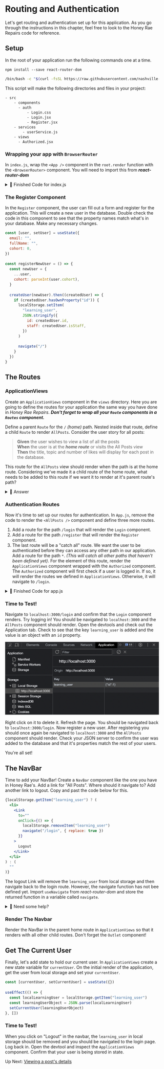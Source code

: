 # Routing and Authentication
Let's get routing and authentication set up for this application. As you go through the instructions in this chapter, feel free to look to the Honey Rae Repairs code for reference.

## Setup
In the root of your application run the following commands one at a time.

```shell
npm install --save react-router-dom
```

```sh
/bin/bash -c "$(curl -fsSL https://raw.githubusercontent.com/nashville-software-school/client-side-mastery/master/book-5-honey-rae-repairs/chapters/scripts/learn-auth.sh)"
```

This script will make the following directories and files in your project:
```
- src
    - components
      - auth
          - Login.css
          - Login.jsx
          - Register.jsx
    - services
        - userService.js
    - views
      - Authorized.jsx
```

### Wrapping your app with `BrowserRouter`
In `index.js`, wrap the `<App />` component in the `root.render` function with the `<BrowserRouter>` component. You will need to import this from ***react-router-dom***

<details>
  <summary>🔎 Finished Code for index.js</summary>

  ```jsx
  import { App } from "./App"
  import { createRoot } from "react-dom/client"
  import "./index.css"
  import { BrowserRouter } from "react-router-dom"

  const container = document.getElementById("root")
  const root = createRoot(container)
  root.render(
    <BrowserRouter>
      <App />
    </BrowserRouter>
  )
  ```
</details>

### The Register Component
In the `Register` component, the user can fill out a form and register for the application. This will create a new user in the database. Double check the code in this component to see that the property names match what's in your database. Make any necessary changes.

```javascript
const [user, setUser] = useState({
  email: "",
  fullName: "",
  cohort: 0,
})

const registerNewUser = () => {
  const newUser = {
    ...user,
    cohort: parseInt(user.cohort),
  }

  createUser(newUser).then((createdUser) => {
    if (createdUser.hasOwnProperty("id")) {
      localStorage.setItem(
        "learning_user",
        JSON.stringify({
          id: createdUser.id,
          staff: createdUser.isStaff,
        })
      )

      navigate("/")
    }
  })
}
```

## The Routes

### ApplicationViews
Create an `ApplicationViews` component in the `views` directory. Here you are going to define the routes for your application the same way you have done in _Honey Rae Repairs_. ***Don't forget to wrap all your `Route` components in a `Routes` component.***

Define a parent `Route` for the `/` _(home)_ path. Nested inside that route, define a child `Route` to render `AllPosts`. Consider the user story for all posts:

>**Given** the user wishes to view a list of all the posts<br>
>**When** the user is at the ***home route*** or visits the All Posts view<br>
>**Then** the title, topic and number of likes will display for each post in the database.

This route for the `AllPosts` view should render when the path is at the home route. Considering we've made it a child route of the home route, what needs to be added to this route if we want it to render at it's parent route's path?

<details>
  <summary>🔎 Answer</summary>

  ```jsx
  <Routes>
    <Route path="/">
      <Route index element={<AllPosts />} />
    </Route>
  </Route>
  ```
</details>

### Authentication Routes
Now it's time to set up our routes for authentication. In `App.js`, remove the code to render the `<AllPosts />` component and define three more routes.

1. Add a route for the path `/login` that will render the `Login` component.
2. Add a route for the path `/register` that will render the `Register` component.
3. The last route will be a "catch all" route. We want the user to be authenticated before they can access any other path in our application. Add a route for the path `*`. _(This will catch all other paths that haven't been defined yet)_. For the element of this route, render the `ApplicationViews` component wrapped with the `Authorized` component. The `Authorized` component will first check if a user is logged in. If so, it will render the routes we defined in `ApplicationViews`. Otherwise, it will navigate to `/login`.

<details>
  <summary>🔎 Finished Code for app.js</summary>

  ```jsx
  import { Route, Routes } from "react-router-dom"
  import { Login } from "./components/auth/Login"
  import { Register } from "./components/auth/Register"
  import { Authorized } from "./views/Authorized"
  import { ApplicationViews } from "./views/ApplicationViews"

  export const App = () => {
    return (
      <Routes>
        <Route path="/login" element={<Login />} />
        <Route path="/register" element={<Register />} />
        <Route
          path="*"
          element={
            <Authorized>
              <ApplicationViews />
            </Authorized>
          }
        />
      </Routes>
    )
  }
  ```
</details>

### Time to Test!
Navigate to `localhost:3000/login` and confirm that the `Login` component renders. Try logging in! You should be navigated to `localhost:3000` and the `AllPosts` component should render. Open the devtools and check out the Application tab. Check to see that the key `learning_user` is added and the value is an object with an `id` property.

<img src="./images/learning-user.png" width="700" />

Right click on it to delete it. Refresh the page. You should be navigated back to `localhost:3000/login`. Now register a new user. After registering you should once again be navigated to `localhost:3000` and the `AllPosts` component should render. Check your JSON server to confirm the user was added to the database and that it's properties match the rest of your users.

You're all set!

## The NavBar
Time to add your NavBar! Create a `NavBar` component like the one you have in Honey Rae's. Add a link for "All Posts". Where should it navigate to? Add another link to logout. Copy and past the code below for this.

```jsx
{localStorage.getItem("learning_user") ? (
  <li>
    <Link
      to=""
      onClick={() => {
        localStorage.removeItem("learning_user")
        navigate("/login", { replace: true })
      }}
    >
      Logout
    </Link>
  </li>
) : (
  ""
)}
```

The logout Link will remove the `learning_user` from local storage and then navigate back to the login route. However, the navigate function has not bee defined yet. Import `useNavigate` from *react-router-dom* and store the returned function in a variable called `navigate`.

<details>
  <summary>🔎 Need some help?</summary>

  ```jsx
  export const NavBar = () => {
    const navigate = useNavigate()
  ```
</details>

### Render The Navbar
Render the NavBar in the parent home route in `ApplicationViews` so that it renders with all other child routes. Don't forget the `Outlet` component!

## Get The Current User
Finally, let's add state to hold our current user. In `ApplicationViews` create a new state variable for `currentUser`. On the initial render of the application, get the user from local storage and set your `currentUser`.

```javascript
const [currentUser, setCurrentUser] = useState({})

useEffect(() => {
  const localLearningUser = localStorage.getItem("learning_user")
  const learningUserObject = JSON.parse(localLearningUser)
  setCurrentUser(learningUserObject)
}, [])
```

### Time to Test!
When you click on "Logout" in the navbar, the `learning_user` in local storage should be removed and you should be navigated to the login page. Log back in. Open the devtool and inspect the `ApplicationViews` component. Confirm that your user is being stored in state.

Up Next: [Viewing a post's details](./LEARN_POST_DETAILS.md)